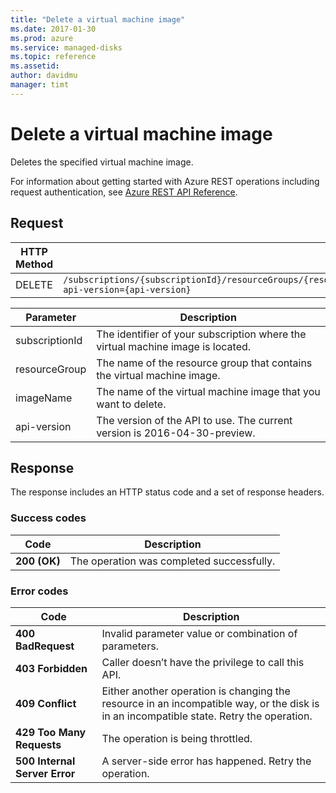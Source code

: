 ```yaml
---
title: "Delete a virtual machine image"
ms.date: 2017-01-30
ms.prod: azure
ms.service: managed-disks
ms.topic: reference
ms.assetid: 
author: davidmu
manager: timt
---
```


# Delete a virtual machine image

Deletes the specified virtual machine image.

For information about getting started with Azure REST operations including request authentication, see [Azure REST API Reference](../../../index.md).
  
## Request

| HTTP Method | URI|  
| ----------- |----|  
| DELETE | `/subscriptions/{subscriptionId}/resourceGroups/{resourceGroup}/providers/Microsoft.Compute/images/{imageName}?api-version={api-version}` |

| Parameter | Description |
| --------- | ----------- |
| subscriptionId | The identifier of your subscription where the virtual machine image is located. |
| resourceGroup | The name of the resource group that contains the virtual machine image. |
| imageName | The name of the virtual machine image that you want to delete. |
| api-version | The version of the API to use. The current version is 2016-04-30-preview. |

## Response  
 
The response includes an HTTP status code and a set of response headers.

### Success codes

| Code | Description |
| ---- | ----------- |
| **200 (OK)** | The operation was completed successfully. | 

### Error codes

| Code | Description |
| ---- | ----------- |
| **400 BadRequest** | Invalid parameter value or combination of parameters. |
| **403 Forbidden** | Caller doesn’t have the privilege to call this API. |
| **409 Conflict** | Either another operation is changing the resource in an incompatible way, or the disk is in an incompatible state. Retry the operation. |
| **429 Too Many Requests** | The operation is being throttled. |
| **500 Internal Server Error** |  A server-side error has happened. Retry the operation. |